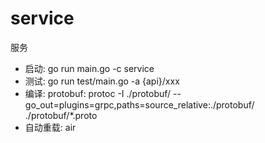 # service

服务

- 启动: go run main.go -c service
- 测试: go run test/main.go -a {api}/xxx
- 编译: protobuf: protoc -I ./protobuf/ --go_out=plugins=grpc,paths=source_relative:./protobuf/ ./protobuf/*.proto
- 自动重载: air
